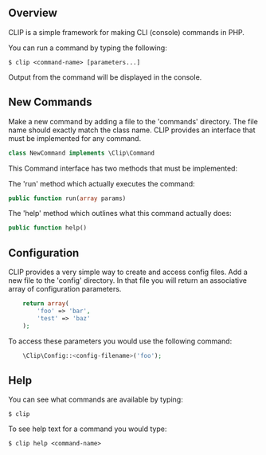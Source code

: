 ## Overview

CLIP is a simple framework for making CLI (console) commands in PHP.

You can run a command by typing the following:

    $ clip <command-name> [parameters...]

Output from the command will be displayed in the console.


## New Commands

Make a new command by adding a file to the 'commands' directory. The file name should exactly match the class name.
CLIP provides an interface that must be implemented for any command.
```php
class NewCommand implements \Clip\Command
```
This Command interface has two methods that must be implemented:

The 'run' method which actually executes the command:
```php
public function run(array params)
```
The 'help' method which outlines what this command actually does:
```php
public function help()
```

## Configuration

CLIP provides a very simple way to create and access config files. Add a new file to the 'config' directory.
In that file you will return an associative array of configuration parameters.
```php
    return array(
        'foo' => 'bar',
        'test' => 'baz'
    );
```
To access these parameters you would use the following command:
```php
    \Clip\Config::<config-filename>('foo');
```

## Help

You can see what commands are available by typing:

    $ clip

To see help text for a command you would type:

    $ clip help <command-name>